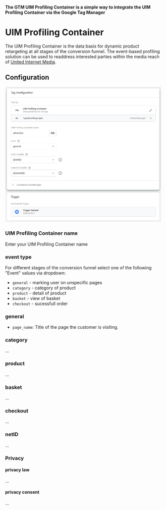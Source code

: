 **The GTM UIM Profiling Container is a simple way to integrate the UIM Profiling Container via the Google Tag Manager**

#  UIM Profiling Container

The UIM Profiling Container is the data basis for dynamic product retargeting at all stages of the conversion funnel. The event-based profiling solution can be used to readdress interested parties within the media reach of [United Internet Media](https://www.united-internet-media.de/).

## Configuration

![UIM Profiling Container](/uim-profiling-container.png)

### UIM Profiling Container name

Enter your UIM Profiling Container name

### event type

For different stages of the conversion funnel select one of the following "Event" values via dropdown:

* `general` - marking user on unspecific pages 
* `category` - category of product
* `product` - detail of product
* `basket` - view of basket
* `checkout` - sucessfull order

### general

* `page_name`: Title of the page the customer is visiting.

### category

...

### product

...

### basket

...

### checkout

...

### netID

...

### Privacy
#### privacy law

...

#### privacy consent

...
